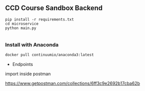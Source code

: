 ## CCD Course Sandbox Backend

```
pip install -r requirements.txt
cd microservice
python main.py


```

### Install with Anaconda

```bash
docker pull continuumio/anaconda3:latest
```

- Endpoints

import inside postman

https://www.getpostman.com/collections/6ff3c9e2692b17cba62b
